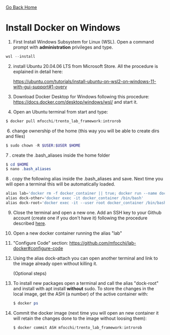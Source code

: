 [Go Back Home](Home)

Install Docker on Windows 
================================================================================

1. First Install  Windows Subsystem for Linux (WSL). Open a command prompt with **administration** privileges and type. 

``` powershell
wsl --install
```

2. install Ubuntu 20.04.06 LTS from Microsoft Store. All the procedure is explained in detail here:

   https://ubuntu.com/tutorials/install-ubuntu-on-wsl2-on-windows-11-with-gui-support#1-overv

2. Download Docker Desktop for Windows following this procedure: https://docs.docker.com/desktop/windows/wsl/ and start it.
3. Open an Ubuntu terminal from start and type:

```powershell
$ docker pull mfocchi/trento_lab_framework:introrob
```

​    6. change ownership of the home (this way you will be able to create dirs and files)

```powershell
$ sudo chown -R $USER:$USER $HOME
```

   7 . create the .bash_aliases inside the home folder

```powershell
$ cd $HOME
$ nano .bash_aliases
```

  8 . copy the following alias inside the .bash_aliases and save. Next time you will open a terminal this will be automatically loaded. 

```powershell
alias lab='docker rm -f docker_container || true; docker run --name docker_container   --user $(id -u):$(id -g)  --workdir="/home/$USER" --volume="/etc/group:/etc/group:ro"   --volume="/etc/shadow:/etc/shadow:ro"  --volume="/etc/passwd:/etc/passwd:ro" --device=/dev/dri:/dev/dri  -e "QT_X11_NO_MITSHM=1" --network=host -it  --volume "/tmp/.X11-unix:/tmp/.X11-unix:rw" --volume $HOME/trento_lab_home:$HOME --env=HOME --env=USER  --privileged  -e SHELL -e "DISPLAY=:0.0" -e DOCKER=1  --entrypoint /bin/bash mfocchi/trento_lab_framework:introrob'
alias dock-other='docker exec -it docker_container /bin/bash'
alias dock-root='docker exec -it --user root docker_container /bin/bash'
```

9. Close the terminal and open a new one. Add an SSH key to your Github account (create one if you don't have it) following the procedure described   [here](https://github.com/mfocchi/lab-docker/blob/master/install_docker.md).

10. Open a new docker container running the alias "lab"

11. "Configure Code" section: https://github.com/mfocchi/lab-docker#configure-code 

12. Using the alias dock-attach you can open another terminal and link to the image already open without killing it.

    (Optional steps)

13. To install new packages open a terminal and call the alias "dock-root" and install with apt install **without** sudo. To store the changes in the local image, get the ASH (a number) of the active container with:

    ```powershell
    $ docker ps 
    ```

14. Commit the docker image (next time you will open an new container it will retain the changes done to the image without loosing them):

    ```powershell
    $ docker commit ASH mfocchi/trento_lab_framework:introrob
    ```
